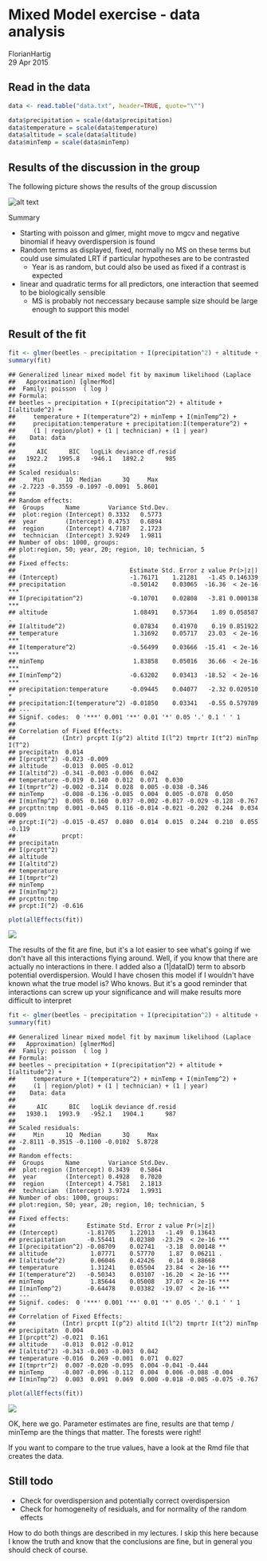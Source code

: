 # Mixed Model exercise - data analysis
FlorianHartig  
29 Apr 2015  




## Read in the data 



```r
data <- read.table("data.txt", header=TRUE, quote="\"")

data$precipitation = scale(data$precipitation)
data$temperature = scale(data$temperature)
data$altitude = scale(data$altitude)
data$minTemp = scale(data$minTemp)
```

## Results of the discussion in the group

The following picture shows the results of the group discussion

![alt text](discussion.jpg)

Summary

* Starting with poisson and glmer, might move to mgcv and negative binomial if heavy overdispersion is found
* Random terms as displayed, fixed, normally no MS on these terms but could use simulated LRT if particular hypotheses are to be contrasted
  * Year is as random, but could also be used as fixed if a contrast is expected
* linear and quadratic terms for all predictors, one interaction that seemed to be biologically sensible
  * MS is probably not neccessary because sample size should be large enough to support this model
 
## Result of the fit



```r
fit <- glmer(beetles ~ precipitation + I(precipitation^2) + altitude + I(altitude^2) + temperature + I(temperature^2) + minTemp + I(minTemp^2) + precipitation:temperature + precipitation:I(temperature^2) + (1|region/plot) + (1|technician) + (1|year), family = poisson, data = data)
summary(fit)
```

```
## Generalized linear mixed model fit by maximum likelihood (Laplace
##   Approximation) [glmerMod]
##  Family: poisson  ( log )
## Formula: 
## beetles ~ precipitation + I(precipitation^2) + altitude + I(altitude^2) +  
##     temperature + I(temperature^2) + minTemp + I(minTemp^2) +  
##     precipitation:temperature + precipitation:I(temperature^2) +  
##     (1 | region/plot) + (1 | technician) + (1 | year)
##    Data: data
## 
##      AIC      BIC   logLik deviance df.resid 
##   1922.2   1995.8   -946.1   1892.2      985 
## 
## Scaled residuals: 
##     Min      1Q  Median      3Q     Max 
## -2.7223 -0.3559 -0.1097 -0.0091  5.8601 
## 
## Random effects:
##  Groups      Name        Variance Std.Dev.
##  plot:region (Intercept) 0.3332   0.5773  
##  year        (Intercept) 0.4753   0.6894  
##  region      (Intercept) 4.7187   2.1723  
##  technician  (Intercept) 3.9249   1.9811  
## Number of obs: 1000, groups:  
## plot:region, 50; year, 20; region, 10; technician, 5
## 
## Fixed effects:
##                                Estimate Std. Error z value Pr(>|z|)    
## (Intercept)                    -1.76171    1.21281   -1.45 0.146339    
## precipitation                  -0.50142    0.03065  -16.36  < 2e-16 ***
## I(precipitation^2)             -0.10701    0.02808   -3.81 0.000138 ***
## altitude                        1.08491    0.57364    1.89 0.058587 .  
## I(altitude^2)                   0.07834    0.41970    0.19 0.851922    
## temperature                     1.31692    0.05717   23.03  < 2e-16 ***
## I(temperature^2)               -0.56499    0.03666  -15.41  < 2e-16 ***
## minTemp                         1.83858    0.05016   36.66  < 2e-16 ***
## I(minTemp^2)                   -0.63202    0.03413  -18.52  < 2e-16 ***
## precipitation:temperature      -0.09445    0.04077   -2.32 0.020510 *  
## precipitation:I(temperature^2) -0.01850    0.03341   -0.55 0.579789    
## ---
## Signif. codes:  0 '***' 0.001 '**' 0.01 '*' 0.05 '.' 0.1 ' ' 1
## 
## Correlation of Fixed Effects:
##             (Intr) prcptt I(p^2) altitd I(l^2) tmprtr I(t^2) minTmp I(T^2)
## precipitatn  0.014                                                        
## I(prcptt^2) -0.023 -0.009                                                 
## altitude    -0.013  0.005 -0.012                                          
## I(altitd^2) -0.341 -0.003 -0.006  0.042                                   
## temperature -0.019  0.140  0.012  0.071  0.030                            
## I(tmprtr^2) -0.002 -0.314  0.028  0.005 -0.038 -0.346                     
## minTemp     -0.008 -0.136 -0.085  0.004  0.005 -0.078  0.050              
## I(minTmp^2)  0.005  0.160  0.037 -0.002 -0.017 -0.029 -0.128 -0.767       
## prcpttn:tmp  0.001 -0.045  0.116 -0.014 -0.021 -0.202  0.244  0.034  0.009
## prcpt:I(^2) -0.015 -0.457  0.080  0.014  0.015  0.244  0.210  0.055 -0.119
##             prcpt:
## precipitatn       
## I(prcptt^2)       
## altitude          
## I(altitd^2)       
## temperature       
## I(tmprtr^2)       
## minTemp           
## I(minTmp^2)       
## prcpttn:tmp       
## prcpt:I(^2) -0.616
```

```r
plot(allEffects(fit))
```

![](DataAnalysis_files/figure-html/unnamed-chunk-3-1.png) 

The results of the fit are fine, but it's a lot easier to see what's going if we don't have all this interactions flying around. Well, if you know that there are actually no interactions in there. I added also a  (1|dataID) term to absorb potential overdispersion. Would I have chosen this model if I wouldn't have known what the true model is? Who knows. But it's a good reminder that interactions can screw up your significance and will make results more difficult to interpret


```r
fit <- glmer(beetles ~ precipitation + I(precipitation^2) + altitude + I(altitude^2) + temperature + I(temperature^2) + minTemp + I(minTemp^2)  + (1|region/plot) + (1|technician) + (1|year) , family = poisson, data = data)
summary(fit)
```

```
## Generalized linear mixed model fit by maximum likelihood (Laplace
##   Approximation) [glmerMod]
##  Family: poisson  ( log )
## Formula: 
## beetles ~ precipitation + I(precipitation^2) + altitude + I(altitude^2) +  
##     temperature + I(temperature^2) + minTemp + I(minTemp^2) +  
##     (1 | region/plot) + (1 | technician) + (1 | year)
##    Data: data
## 
##      AIC      BIC   logLik deviance df.resid 
##   1930.1   1993.9   -952.1   1904.1      987 
## 
## Scaled residuals: 
##     Min      1Q  Median      3Q     Max 
## -2.8111 -0.3515 -0.1100 -0.0102  5.8728 
## 
## Random effects:
##  Groups      Name        Variance Std.Dev.
##  plot:region (Intercept) 0.3439   0.5864  
##  year        (Intercept) 0.4928   0.7020  
##  region      (Intercept) 4.7581   2.1813  
##  technician  (Intercept) 3.9724   1.9931  
## Number of obs: 1000, groups:  
## plot:region, 50; year, 20; region, 10; technician, 5
## 
## Fixed effects:
##                    Estimate Std. Error z value Pr(>|z|)    
## (Intercept)        -1.81705    1.22013   -1.49  0.13643    
## precipitation      -0.55441    0.02380  -23.29  < 2e-16 ***
## I(precipitation^2) -0.08709    0.02741   -3.18  0.00148 ** 
## altitude            1.07771    0.57770    1.87  0.06211 .  
## I(altitude^2)       0.06046    0.42426    0.14  0.88668    
## temperature         1.31241    0.05504   23.84  < 2e-16 ***
## I(temperature^2)   -0.50343    0.03107  -16.20  < 2e-16 ***
## minTemp             1.85644    0.05008   37.07  < 2e-16 ***
## I(minTemp^2)       -0.64478    0.03382  -19.07  < 2e-16 ***
## ---
## Signif. codes:  0 '***' 0.001 '**' 0.01 '*' 0.05 '.' 0.1 ' ' 1
## 
## Correlation of Fixed Effects:
##             (Intr) prcptt I(p^2) altitd I(l^2) tmprtr I(t^2) minTmp
## precipitatn  0.004                                                 
## I(prcptt^2) -0.021  0.161                                          
## altitude    -0.013  0.012 -0.012                                   
## I(altitd^2) -0.343 -0.003 -0.003  0.042                            
## temperature -0.016  0.269 -0.001  0.071  0.027                     
## I(tmprtr^2)  0.007 -0.020 -0.095  0.004 -0.041 -0.444              
## minTemp     -0.007 -0.096 -0.112  0.004  0.006 -0.088 -0.004       
## I(minTmp^2)  0.003  0.091  0.069  0.000 -0.018 -0.005 -0.075 -0.767
```

```r
plot(allEffects(fit))
```

![](DataAnalysis_files/figure-html/unnamed-chunk-4-1.png) 

OK, here we go. Parameter estimates are fine, results are that temp / minTemp are the things that matter. The forests were right!

If you want to compare to the true values, have a look at the Rmd file that creates the data. 


## Still todo

* Check for overdispersion and potentially correct overdispersion 
* Check for homogeneity of residuals, and for normality of the random effects

How to do both things are described in my lectures. I skip this here because I know the truth and know that the conclusions are fine, but in general you should check of course.



